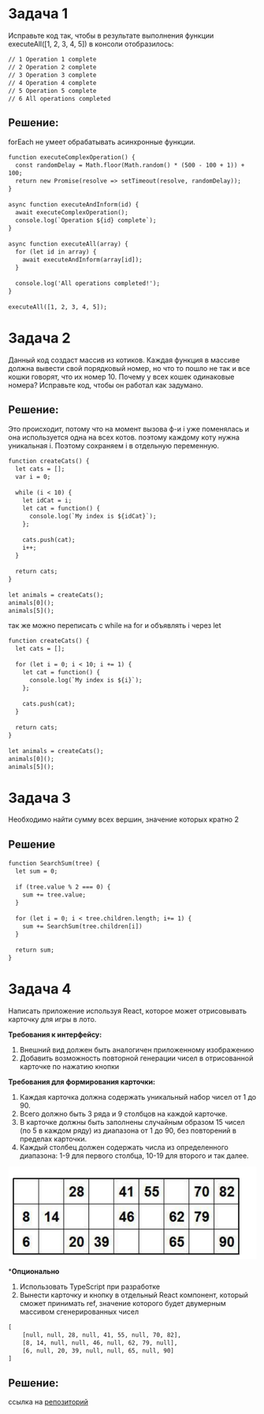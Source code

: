 # Задача 1
Исправьте код так, чтобы в результате выполнения функции executeAll([1, 2, 3, 4, 5]) в консоли отобразилось:
```
// 1 Operation 1 complete
// 2 Operation 2 complete
// 3 Operation 3 complete
// 4 Operation 4 complete
// 5 Operation 5 complete
// 6 All operations completed
```
## Решение:
forEach не умеет обрабатывать асинхронные функции.
```
function executeComplexOperation() {
  const randomDelay = Math.floor(Math.random() * (500 - 100 + 1)) + 100;
  return new Promise(resolve => setTimeout(resolve, randomDelay));
}

async function executeAndInform(id) {
  await executeComplexOperation();
  console.log(`Operation ${id} complete`);
}

async function executeAll(array) {
  for (let id in array) {
    await executeAndInform(array[id]);
  }

  console.log('All operations completed!');
}

executeAll([1, 2, 3, 4, 5]);
```

# Задача 2
Данный код создаст массив из котиков. Каждая функция в массиве должна вывести свой порядковый номер, но что то пошло не так
и все кошки говорят, что их номер 10. Почему у всех кошек одинаковые номера? Исправьте код, чтобы он работал как задумано.

## Решение:
Это происходит, потому что на момент вызова ф-и i уже поменялась и она используется одна на всех котов.
 поэтому каждому коту нужна уникальная i.  Поэтому сохраняем  i  в отдельную переменную.
```
function createCats() {
  let cats = [];
  var i = 0;

  while (i < 10) {
    let idCat = i;
    let cat = function() {
      console.log(`My index is ${idCat}`);
    };

    cats.push(cat);
    i++;
  }

  return cats;
}

let animals = createCats();
animals[0]();
animals[5]();
```
так же можно переписать с while на for и объявлять i через let
```
function createCats() {
  let cats = [];

  for (let i = 0; i < 10; i += 1) {
    let cat = function() {
      console.log(`My index is ${i}`);
    };

    cats.push(cat);
  }

  return cats;
}

let animals = createCats();
animals[0]();
animals[5]();
```
# Задача 3
Необходимо найти сумму всех вершин, значение которых кратно 2

## Решение

```
function SearchSum(tree) {
  let sum = 0;

  if (tree.value % 2 === 0) {
    sum += tree.value;
  }

  for (let i = 0; i < tree.children.length; i+= 1) {
    sum += SearchSum(tree.children[i])
  }

  return sum;
}
```
# Задача 4
Написать приложение используя React, которое может отрисовывать карточку для игры в лото.

**Требования к интерфейсу:**
1. Внешний вид должен быть аналогичен приложенному изображению
2. Добавить возможность повторной генерации чисел в отрисованной карточке по нажатию кнопки

**Требования для формирования карточки:**
1. Каждая карточка должна содержать уникальный набор чисел от 1 до 90.
2. Всего должно быть 3 ряда и 9 столбцов на каждой карточке.
3. В карточке должны быть заполнены случайным образом 15 чисел (по 5 в каждом ряду) из диапазона от 1 до 90, без повторений в
пределах карточки.
4. Каждый столбец должен содержать числа из определенного диапазона: 1-9 для первого столбца, 10-19 для второго и так далее.

![img.png](img.png)

***Опционально**

1. Использовать TypeScript при разработке
2. Вынести карточку и кнопку в отдельный React компонент, который сможет принимать ref, значение которого будет двумерным
массивом сгенерированных чисел

```
[
    [null, null, 28, null, 41, 55, null, 70, 82],
    [8, 14, null, null, 46, null, 62, 79, null],
    [6, null, 20, 39, null, null, 65, null, 90]
]
```
## Решение:
 ссылка на [репозиторий](https://github.com/ZoricmaTs/loto)